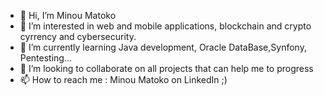 - 👋 Hi, I’m Minou Matoko
- 👀 I’m interested in web and mobile applications, blockchain and crypto cyrrency and cybersecurity.
- 🌱 I’m currently learning Java development, Oracle DataBase,Synfony, Pentesting...
- 💞️ I’m looking to collaborate on all projects that can help me to progress
- 📫 How to reach me : Minou Matoko on LinkedIn ;)

<!---
hiMinou/hiMinou is a ✨ special ✨ repository because its `README.md` (this file) appears on your GitHub profile.
You can click the Preview link to take a look at your changes.
--->
